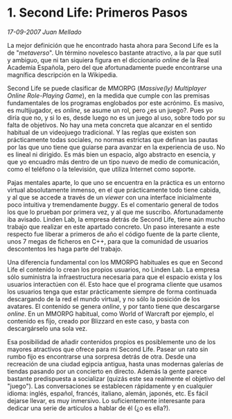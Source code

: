 # 1. Second Life: Primeros Pasos

_17-09-2007_ _Juan Mellado_

La mejor definición que he encontrado hasta ahora para Second Life es la de "_metaverso_". Un término novelesco bastante atractivo, a la par que sutil y ambiguo, que ni tan siquiera figura en el diccionario _online_ de la Real Academia Española, pero del que afortunadamente puede encontrarse una magnífica descripción en la Wikipedia.

Second Life se puede clasificar de MMORPG (_Massive(ly) Multiplayer Online Role-Playing Game_), en la medida que cumple con las premisas fundamentales de los programas englobados por este acrónimo. Es masivo, es multijugador, es _online_, se asume un rol, pero ¿es un juego?. Pues yo diría que no, y si lo es, desde luego no es un juego al uso, sobre todo por su falta de objetivos. No hay una meta concreta que alcanzar en el sentido habitual de un videojuego tradicional. Y las reglas que existen son prácticamente todas sociales, no normas estrictas que definan las pautas por las que uno tiene que guiarse para avanzar en la experiencia de uso. No es lineal ni dirigido. Es más bien un espacio, algo abstracto en esencia, y que yo encuadro más dentro de un tipo nuevo de medio de comunicación, como el teléfono o la televisión, que utiliza Internet como soporte.

Pajas mentales aparte, lo que uno se encuentra en la práctica es un entorno virtual absolutamente inmenso, en el que prácticamente todo tiene cabida, y al que se accede a través de un _viewer_ con una interface inicialmente poco intuitiva y tremendamente _buggy_. Es el comentario general de todos los que lo prueban por primera vez, y al que me suscribo. Afortunadamente iba avisado. Linden Lab, la empresa detrás de Second Life, tiene aún mucho trabajo que realizar en este apartado concreto. Un paso interesante a este respecto fue liberar a primeros de año el código fuente de la parte cliente, unos 7 megas de ficheros en C++, para que la comunidad de usuarios descontentos les haga parte del trabajo.

Una diferencia fundamental con los MMORPG habituales es que en Second Life el contenido lo crean los propios usuarios, no Linden Lab. La empresa sólo suministra la infraestructura necesaria para que el espacio exista y los usuarios interactúen con él. Esto hace que el programa cliente que usamos los usuarios tenga que estar prácticamente siempre de forma continuada descargando de la red el mundo virtual, y no sólo la posición de los avatares. El contenido se genera _online_, y por tanto tiene que descargarse _online_. En un MMORPG habitual, como World of Warcraft por ejemplo, el contenido es fijo, creado por Blizzard en este caso, y basta con descargárselo una sola vez.

Esa posibilidad de añadir contenidos propios es posiblemente uno de los mayores atractivos que ofrece para mi Second Life. Pasear un rato sin rumbo fijo es encontrarse una sorpresa detrás de otra. Desde una recreación de una ciudad egipcia antigua, hasta unas modernas galerías de tiendas pasando por un concierto en directo. Además la gente parece bastante predispuesta a socializar (quizás este sea realmente el objetivo del "juego"). Las conversaciones se establecen rápidamente y en cualquier idioma: inglés, español, francés, italiano, alemán, japonés, etc. Es fácil dejarse llevar, es muy inmersivo. Lo suficientemente interesante para dedicar una serie de artículos a hablar de él (¿o es ella?).
